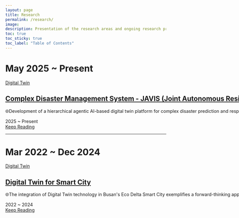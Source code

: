 ```yaml
---
layout: page
title: Research
permalink: /research/
image: 
description: Presentation of the research areas and ongoing research projects of the AI Digital Twin Lab, Dong-A University of Korea
toc: true
toc_sticky: true
toc_label: "Table of Contents"
---
```



<!-- ########################################### Start the 2022 ~ 2024 ########################################### -->
# May 2025 ~ Present

<div class="article" style="width: max-content;">
  <div class="container">
    <div class="article__wrapper">
        <a href="/research/JAVIS" class="article__image" style="background-image: url(/images/JAVIS/JAVIS.png); width : 500px; height : 444px"></a>
        <div class="article__content ">
          <div class="article-tags">
            <div class="article-tags__box">
                <a href="/tag/News" class="article__tag">Digital Twin</a>
            </div>
          </div>
          <h2 class="article__title">
            <a href="/research/JAVIS">Complex Disaster Management System - JAVIS (Joint Autonomous Resilience Virtual Intelligent System)</a>
          </h2>
          <p class="article__excerpt" style="text-align: justify;">🌐Development of a hierarchical agentic AI-based digital twin platform for complex disaster prediction and response.</p>
          <div class="article__footer">
            <div class="article__meta">
              <span class="article__date"><time datetime="2025-05-01T00:00:00+09:00">2025 ~ Present</time></span>
            </div>
            <a href="/research/JAVIS" class="read-more">Keep Reading <i class="ion ion-ios-arrow-forward"></i></a>
          </div>
        </div>
      </div>
  </div>
</div>
<!-- ########################################### End the 2025 ~ Present ########################################### -->

***

<!-- ########################################### Start the 2022 ~ 2024 ########################################### -->
# Mar 2022 ~ Dec 2024

<div class="article" style="width: max-content;">
  <div class="container">
    <div class="article__wrapper">
        <a href="/research/digital-twin-smart-city" class="article__image" style="background-image: url(/images/digital-twin-project.png); width : 500px; height : 444px"></a>
        <div class="article__content ">
          <div class="article-tags">
            <div class="article-tags__box">
                <a href="/tag/News" class="article__tag">Digital Twin</a>
            </div>
          </div>
          <h2 class="article__title">
            <a href="/research/digital-twin-smart-city">Digital Twin for Smart City</a>
          </h2>
          <p class="article__excerpt" style="text-align: justify;">🌐The integration of Digital Twin technology in Busan's Eco Delta Smart City exemplifies a forward-thinking approach to urban development, aiming to enhance quality of life while promoting environmental sustainability.</p>
          <div class="article__footer">
            <div class="article__meta">
              <span class="article__date"><time datetime="2024-09-30T00:00:00+09:00">2022 ~ 2024</time></span>
            </div>
            <a href="/research/digital-twin-smart-city" class="read-more">Keep Reading <i class="ion ion-ios-arrow-forward"></i></a>
          </div>
        </div>
      </div>
  </div>
</div>
<!-- ########################################### End the 2022 ~ 2024 ########################################### -->
